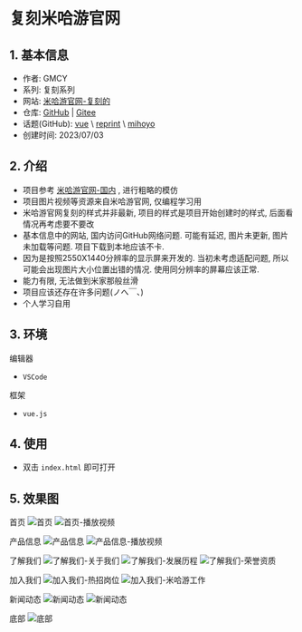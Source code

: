 # 复刻米哈游官网

## 1. 基本信息

- 作者: GMCY
- 系列: 复刻系列
- 网站: [米哈游官网-复刻的](https://gmcy2020.github.io/Reprint-MiHoYo-Web/)
- 仓库: [GitHub](https://github.com/GMCY2020/Reprint-MiHoYo-Web) | [Gitee](https://gitee.com/GMCY2020/Reprint-MiHoYo-Web)
- 话题(GitHub): [vue](https://github.com/topics/vue) \ [reprint](https://github.com/topics/reprint) \ [mihoyo](https://github.com/topics/mihoyo)
- 创建时间: 2023/07/03

## 2. 介绍

- 项目参考 [米哈游官网-国内](https://www.mihoyo.com) , 进行粗略的模仿
- 项目图片视频等资源来自米哈游官网, 仅编程学习用
- 米哈游官网复刻的样式并非最新, 项目的样式是项目开始创建时的样式, 后面看情况再考虑要不要改
- 基本信息中的网站, 国内访问GitHub网络问题. 可能有延迟, 图片未更新, 图片未加载等问题. 项目下载到本地应该不卡.
- 因为是按照2550X1440分辨率的显示屏来开发的. 当初未考虑适配问题, 所以可能会出现图片大小位置出错的情况. 使用同分辨率的屏幕应该正常.
- 能力有限, 无法做到米家那般丝滑
- 项目应该还存在许多问题(ノへ￣、)
- 个人学习自用

## 3. 环境

编辑器
- `VSCode`

框架
- `vue.js`

## 4. 使用

- 双击 `index.html` 即可打开

## 5. 效果图

首页
![首页](docs/md-01-01.png)
![首页-播放视频](docs/md-01-02.png)

产品信息
![产品信息](docs/md-02-01.png)
![产品信息-播放视频](docs/md-02-02.png)

了解我们
![了解我们-关于我们](docs/md-03-01.png)
![了解我们-发展历程](docs/md-03-02.png)
![了解我们-荣誉资质](docs/md-03-03.png)

加入我们
![加入我们-热招岗位](docs/md-04-01.png)
![加入我们-米哈游工作](docs/md-04-02.png)

新闻动态
![新闻动态](docs/md-05-01.png)
![新闻动态](docs/md-05-02.png)

底部
![底部](docs/md-06-01.png)
